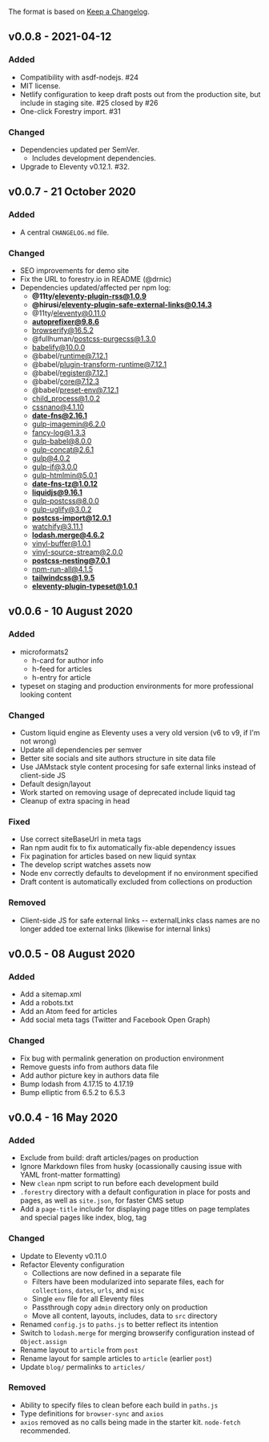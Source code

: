 The format is based on [Keep a Changelog](https://keepachangelog.com/en/1.0.0/).

## v0.0.8 - 2021-04-12

### Added

* Compatibility with asdf-nodejs. #24 
* MIT license.
* Netlify configuration to keep draft posts out from the production site, but include in staging site. #25 closed by #26
* One-click Forestry import. #31

### Changed

* Dependencies updated per SemVer.
  * Includes development dependencies.
* Upgrade to Eleventy v0.12.1. #32.
## v0.0.7 - 21 October 2020

### Added

* A central `CHANGELOG.md` file.

### Changed

* SEO improvements for demo site
* Fix the URL to forestry.io in README (@drnic)
* Dependencies updated/affected per npm log:
  * **@11ty/eleventy-plugin-rss@1.0.9**
  * **@hirusi/eleventy-plugin-safe-external-links@0.14.3**
  * @11ty/eleventy@0.11.0
  * **autoprefixer@9.8.6**
  * browserify@16.5.2
  * @fullhuman/postcss-purgecss@1.3.0
  * babelify@10.0.0
  * @babel/runtime@7.12.1
  * @babel/plugin-transform-runtime@7.12.1
  * @babel/register@7.12.1
  * @babel/core@7.12.3
  * @babel/preset-env@7.12.1
  * child_process@1.0.2
  * cssnano@4.1.10
  * **date-fns@2.16.1**
  * gulp-imagemin@6.2.0
  * fancy-log@1.3.3
  * gulp-babel@8.0.0
  * gulp-concat@2.6.1
  * gulp@4.0.2
  * gulp-if@3.0.0
  * gulp-htmlmin@5.0.1
  * **date-fns-tz@1.0.12**
  * **liquidjs@9.16.1**
  * gulp-postcss@8.0.0
  * gulp-uglify@3.0.2
  * **postcss-import@12.0.1**
  * watchify@3.11.1
  * **lodash.merge@4.6.2**
  * vinyl-buffer@1.0.1
  * vinyl-source-stream@2.0.0
  * **postcss-nesting@7.0.1**
  * npm-run-all@4.1.5
  * **tailwindcss@1.9.5**
  * **eleventy-plugin-typeset@1.0.1**

## v0.0.6 - 10 August 2020

### Added

* microformats2
  * h-card for author info
  * h-feed for articles
  * h-entry for article
* typeset on staging and production environments for more professional looking content

### Changed

* Custom liquid engine as Eleventy uses a very old version (v6 to v9, if I'm not wrong)
* Update all dependencies per semver
* Better site socials and site authors structure in site data file
* Use JAMstack style content procesing for safe external links instead of client-side JS
* Default design/layout
* Work started on removing usage of deprecated include liquid tag
* Cleanup of extra spacing in head

### Fixed
* Use correct siteBaseUrl in meta tags
* Ran npm audit fix to fix automatically fix-able dependency issues
* Fix pagination for articles based on new liquid syntax
* The develop script watches assets now
* Node env correctly defaults to development if no environment specified
* Draft content is automatically excluded from collections on production

### Removed

* Client-side JS for safe external links -- externalLinks class names are no longer added toe external links (likewise for internal links)

## v0.0.5 - 08 August 2020

### Added

- Add a sitemap.xml
- Add a robots.txt
- Add an Atom feed for articles
- Add social meta tags (Twitter and Facebook Open Graph)

### Changed

- Fix bug with permalink generation on production environment
- Remove guests info from authors data file
- Add author picture key in authors data file
- Bump lodash from 4.17.15 to 4.17.19
- Bump elliptic from 6.5.2 to 6.5.3

## v0.0.4 - 16 May 2020

### Added

- Exclude from build: draft articles/pages on production
- Ignore Markdown files from husky (ocassionally causing issue with YAML front-matter formatting)
- New `clean` npm script to run before each development build
- `.forestry` directory with a default configuration in place for posts and pages, as well as `site.json`, for faster CMS setup
- Add a `page-title` include for displaying page titles on page templates and special pages like index, blog, tag

### Changed

- Update to Eleventy v0.11.0
- Refactor Eleventy configuration
  - Collections are now defined in a separate file
  - Filters have been modularized into separate files, each for `collections`, `dates`, `urls`, and `misc`
  - Single `env` file for all Eleventy files
  - Passthrough copy `admin` directory only on production
  - Move all content, layouts, includes, data to `src` directory
- Renamed `config.js` to `paths.js` to better reflect its intention
- Switch to `lodash.merge` for merging browserify configuration instead of `Object.assign`
- Rename layout to `article` from `post`
- Rename layout for sample articles to `article` (earlier `post`)
- Update `blog/` permalinks to `articles/`

### Removed
- Ability to specify files to clean before each build in `paths.js`
- Type definitions for `browser-sync` and `axios`
- `axios` removed as no calls being made in the starter kit. `node-fetch` recommended.
